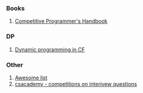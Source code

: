 ### Books
1. [Competitive Programmer's Handbook](http://codeforces.com/blog/entry/50728)


### DP
1. [Dynamic programming in CF](http://codeforces.com/blog/entry/325)


### Other
1. [Awesome list](http://codeforces.com/blog/entry/23054)
2. [csacademy - competitions on interivew questions](https://csacademy.com/)
